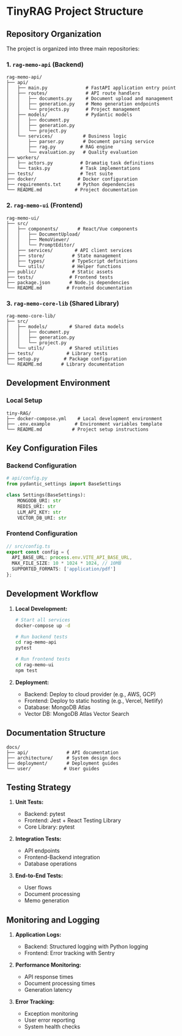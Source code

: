 # TinyRAG Project Structure

## Repository Organization

The project is organized into three main repositories:

### 1. `rag-memo-api` (Backend)
```
rag-memo-api/
├── api/
│   ├── main.py              # FastAPI application entry point
│   ├── routes/              # API route handlers
│   │   ├── documents.py     # Document upload and management
│   │   ├── generation.py    # Memo generation endpoints
│   │   └── projects.py      # Project management
│   ├── models/              # Pydantic models
│   │   ├── document.py
│   │   ├── generation.py
│   │   └── project.py
│   └── services/           # Business logic
│       ├── parser.py       # Document parsing service
│       ├── rag.py         # RAG engine
│       └── evaluation.py   # Quality evaluation
├── workers/
│   ├── actors.py          # Dramatiq task definitions
│   └── tasks.py           # Task implementations
├── tests/                 # Test suite
├── docker/               # Docker configuration
├── requirements.txt      # Python dependencies
└── README.md            # Project documentation
```

### 2. `rag-memo-ui` (Frontend)
```
rag-memo-ui/
├── src/
│   ├── components/       # React/Vue components
│   │   ├── DocumentUpload/
│   │   ├── MemoViewer/
│   │   └── PromptEditor/
│   ├── services/        # API client services
│   ├── store/          # State management
│   ├── types/          # TypeScript definitions
│   └── utils/          # Helper functions
├── public/             # Static assets
├── tests/             # Frontend tests
├── package.json       # Node.js dependencies
└── README.md         # Frontend documentation
```

### 3. `rag-memo-core-lib` (Shared Library)
```
rag-memo-core-lib/
├── src/
│   ├── models/        # Shared data models
│   │   ├── document.py
│   │   ├── generation.py
│   │   └── project.py
│   └── utils/         # Shared utilities
├── tests/            # Library tests
├── setup.py         # Package configuration
└── README.md       # Library documentation
```

## Development Environment

### Local Setup
```
tiny-RAG/
├── docker-compose.yml    # Local development environment
├── .env.example         # Environment variables template
└── README.md           # Project setup instructions
```

## Key Configuration Files

### Backend Configuration
```python
# api/config.py
from pydantic_settings import BaseSettings

class Settings(BaseSettings):
    MONGODB_URI: str
    REDIS_URI: str
    LLM_API_KEY: str
    VECTOR_DB_URI: str
```

### Frontend Configuration
```typescript
// src/config.ts
export const config = {
  API_BASE_URL: process.env.VITE_API_BASE_URL,
  MAX_FILE_SIZE: 10 * 1024 * 1024, // 10MB
  SUPPORTED_FORMATS: ['application/pdf']
};
```

## Development Workflow

1. **Local Development:**
   ```bash
   # Start all services
   docker-compose up -d
   
   # Run backend tests
   cd rag-memo-api
   pytest
   
   # Run frontend tests
   cd rag-memo-ui
   npm test
   ```

2. **Deployment:**
   - Backend: Deploy to cloud provider (e.g., AWS, GCP)
   - Frontend: Deploy to static hosting (e.g., Vercel, Netlify)
   - Database: MongoDB Atlas
   - Vector DB: MongoDB Atlas Vector Search

## Documentation Structure

```
docs/
├── api/              # API documentation
├── architecture/     # System design docs
├── deployment/       # Deployment guides
└── user/            # User guides
```

## Testing Strategy

1. **Unit Tests:**
   - Backend: pytest
   - Frontend: Jest + React Testing Library
   - Core Library: pytest

2. **Integration Tests:**
   - API endpoints
   - Frontend-Backend integration
   - Database operations

3. **End-to-End Tests:**
   - User flows
   - Document processing
   - Memo generation

## Monitoring and Logging

1. **Application Logs:**
   - Backend: Structured logging with Python logging
   - Frontend: Error tracking with Sentry

2. **Performance Monitoring:**
   - API response times
   - Document processing times
   - Generation latency

3. **Error Tracking:**
   - Exception monitoring
   - User error reporting
   - System health checks 